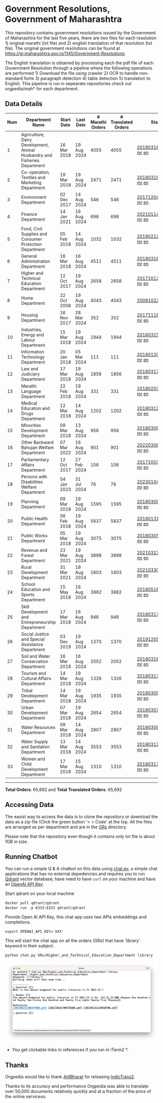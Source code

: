 # Government Resolutions, Government of Maharashtra

This repository contains government resolutions issued by the Government of Maharashtra for the last five years, there are two files for each resolution 1) original marathi (txt file) and 2) english translation of that resolution (txt file). The original government resolutions can be found at https://gr.maharashtra.gov.in/1145/Government-Resolutions.

The English translation is obtained by processing each the pdf file of each Government Resolution through a pipeline where the following operations are performed 1) Download the file using crawler 2) OCR to handle non-standard fonts 3) paragraph detection 4) table  detection 5) translation to English. This pipeline is run in sepearate repositories check out orgpedia/mah* for each department.


## Data Details

| Num | Department Name | Start Date | Last Date | # Marathi Orders | # Translated Orders | Starting Order | Last Order |
| --- | --------------- | ---------- | --------- | ---------------- | ------------------- | -------------- | ---------- |
| 1 | Agriculture, Dairy Development, Animal Husbandry and Fisheries Department | 16 Mar 2018 | 19 Aug 2024 | 4055 | 4055 | [201803161624182101.pdf](https://gr.maharashtra.gov.in/Site/Upload/Government%20Resolutions/English/201803161624182101.pdf) [mr](GRs/Agriculture,_Dairy_Development,_Animal_Husbandry_and_Fisheries_Department/201803161624182101.pdf.mr.txt) [en](GRs/Agriculture,_Dairy_Development,_Animal_Husbandry_and_Fisheries_Department/201803161624182101.pdf.en.txt) | [202408191125507001.pdf](https://gr.maharashtra.gov.in/Site/Upload/Government%20Resolutions/English/202408191125507001.pdf) [mr](GRs/Agriculture,_Dairy_Development,_Animal_Husbandry_and_Fisheries_Department/202408191125507001.pdf.mr.txt) [en](GRs/Agriculture,_Dairy_Development,_Animal_Husbandry_and_Fisheries_Department/202408191125507001.pdf.en.txt) |
| 2 | Co-operation, Textiles and Marketing Department | 19 Mar 2018 | 19 Aug 2024 | 2471 | 2471 | [201803191257576702.pdf](https://gr.maharashtra.gov.in/Site/Upload/Government%20Resolutions/English/201803191257576702.pdf) [mr](GRs/Co-operation,_Textiles_and_Marketing_Department/201803191257576702.pdf.mr.txt) [en](GRs/Co-operation,_Textiles_and_Marketing_Department/201803191257576702.pdf.en.txt) | [202408191541314602.pdf](https://gr.maharashtra.gov.in/Site/Upload/Government%20Resolutions/English/202408191541314602.pdf) [mr](GRs/Co-operation,_Textiles_and_Marketing_Department/202408191541314602.pdf.mr.txt) [en](GRs/Co-operation,_Textiles_and_Marketing_Department/202408191541314602.pdf.en.txt) |
| 3 | Environment Department | 02 Dec 2017 | 14 Aug 2024 | 546 | 546 | [201712041147216904.pdf](https://gr.maharashtra.gov.in/Site/Upload/Government%20Resolutions/English/201712041147216904.pdf) [mr](GRs/Environment_Department/201712041147216904.pdf.mr.txt) [en](GRs/Environment_Department/201712041147216904.pdf.en.txt) | [202408141241327904.pdf](https://gr.maharashtra.gov.in/Site/Upload/Government%20Resolutions/English/202408141241327904.pdf) [mr](GRs/Environment_Department/202408141241327904.pdf.mr.txt) [en](GRs/Environment_Department/202408141241327904.pdf.en.txt) |
| 4 | Finance Department | 14 Jan 2021 | 16 Aug 2024 | 698 | 698 | [202101141237329905.pdf](https://gr.maharashtra.gov.in/Site/Upload/Government%20Resolutions/English/202101141237329905.pdf) [mr](GRs/Finance_Department/202101141237329905.pdf.mr.txt) [en](GRs/Finance_Department/202101141237329905.pdf.en.txt) | [202408161245256305.pdf](https://gr.maharashtra.gov.in/Site/Upload/Government%20Resolutions/English/202408161245256305.pdf) [mr](GRs/Finance_Department/202408161245256305.pdf.mr.txt) [en](GRs/Finance_Department/202408161245256305.pdf.en.txt) |
| 5 | Food, Civil Supplies and Consumer Protection Department | 05 Feb 2018 | 14 Aug 2024 | 1032 | 1032 | [201802121244545806.pdf](https://gr.maharashtra.gov.in/Site/Upload/Government%20Resolutions/English/201802121244545806.pdf) [mr](GRs/Food,_Civil_Supplies_and_Consumer_Protection_Department/201802121244545806.pdf.mr.txt) [en](GRs/Food,_Civil_Supplies_and_Consumer_Protection_Department/201802121244545806.pdf.en.txt) | [202408141743066906.pdf](https://gr.maharashtra.gov.in/Site/Upload/Government%20Resolutions/English/202408141743066906.pdf) [mr](GRs/Food,_Civil_Supplies_and_Consumer_Protection_Department/202408141743066906.pdf.mr.txt) [en](GRs/Food,_Civil_Supplies_and_Consumer_Protection_Department/202408141743066906.pdf.en.txt) |
| 6 | General Administration Department | 16 Mar 2018 | 16 Aug 2024 | 4511 | 4511 | [201803161224022707.pdf](https://gr.maharashtra.gov.in/Site/Upload/Government%20Resolutions/English/201803161224022707.pdf) [mr](GRs/General_Administration_Department/201803161224022707.pdf.mr.txt) [en](GRs/General_Administration_Department/201803161224022707.pdf.en.txt) | [202408161116366407.pdf](https://gr.maharashtra.gov.in/Site/Upload/Government%20Resolutions/English/202408161116366407...pdf) [mr](GRs/General_Administration_Department/202408161116366407.pdf.mr.txt) [en](GRs/General_Administration_Department/202408161116366407.pdf.en.txt) |
| 7 | Higher and Technical Education Department | 12 Oct 2017 | 19 Aug 2024 | 2658 | 2658 | [201710121514029708.pdf](https://gr.maharashtra.gov.in/Site/Upload/Government%20Resolutions/English/201710121514029708.pdf) [mr](GRs/Higher_and_Technical_Education_Department/201710121514029708.pdf.mr.txt) [en](GRs/Higher_and_Technical_Education_Department/201710121514029708.pdf.en.txt) | [202408191743585608.pdf](https://gr.maharashtra.gov.in/Site/Upload/Government%20Resolutions/English/202408191743585608.pdf) [mr](GRs/Higher_and_Technical_Education_Department/202408191743585608.pdf.mr.txt) [en](GRs/Higher_and_Technical_Education_Department/202408191743585608.pdf.en.txt) |
| 8 | Home Department | 22 Oct 2008 | 19 Aug 2024 | 4043 | 4043 | [20081022.pdf](https://gr.maharashtra.gov.in/Site/Upload/Government%20Resolutions/English/20081022.pdf) [mr](GRs/Home_Department/20081022.pdf.mr.txt) [en](GRs/Home_Department/20081022.pdf.en.txt) | [202408191449014729.pdf](https://gr.maharashtra.gov.in/Site/Upload/Government%20Resolutions/English/202408191449014729.pdf) [mr](GRs/Home_Department/202408191449014729.pdf.mr.txt) [en](GRs/Home_Department/202408191449014729.pdf.en.txt) |
| 9 | Housing Department | 16 Nov 2017 | 28 Mar 2024 | 352 | 352 | [201711161447076609.pdf](https://gr.maharashtra.gov.in/Site/Upload/Government%20Resolutions/English/201711161447076609.pdf) [mr](GRs/Housing_Department/201711161447076609.pdf.mr.txt) [en](GRs/Housing_Department/201711161447076609.pdf.en.txt) | [202403281255554909.pdf](https://gr.maharashtra.gov.in/Site/Upload/Government%20Resolutions/English/202403281255554909.pdf) [mr](GRs/Housing_Department/202403281255554909.pdf.mr.txt) [en](GRs/Housing_Department/202403281255554909.pdf.en.txt) |
| 10 | Industries, Energy and Labour Department | 15 Mar 2018 | 19 Aug 2024 | 1944 | 1944 | [201803151204055010.pdf](https://gr.maharashtra.gov.in/Site/Upload/Government%20Resolutions/English/201803151204055010.pdf) [mr](GRs/Industries,_Energy_and_Labour_Department/201803151204055010.pdf.mr.txt) [en](GRs/Industries,_Energy_and_Labour_Department/201803151204055010.pdf.en.txt) | [202408191432356010.pdf](https://gr.maharashtra.gov.in/Site/Upload/Government%20Resolutions/English/202408191432356010.pdf) [mr](GRs/Industries,_Energy_and_Labour_Department/202408191432356010.pdf.mr.txt) [en](GRs/Industries,_Energy_and_Labour_Department/202408191432356010.pdf.en.txt) |
| 11 | Information Technology Department | 20 Jan 2018 | 05 Mar 2024 | 111 | 111 | [201801201843024511.pdf](https://gr.maharashtra.gov.in/Site/Upload/Government%20Resolutions/English/201801201843024511.pdf) [mr](GRs/Information_Technology_Department/201801201843024511.pdf.mr.txt) [en](GRs/Information_Technology_Department/201801201843024511.pdf.en.txt) | [202403051249430211.pdf](https://gr.maharashtra.gov.in/Site/Upload/Government%20Resolutions/English/202403051249430211.pdf) [mr](GRs/Information_Technology_Department/202403051249430211.pdf.mr.txt) [en](GRs/Information_Technology_Department/202403051249430211.pdf.en.txt) |
| 12 | Law and Judiciary Department | 17 Mar 2018 | 19 Aug 2024 | 1856 | 1856 | [201803171129290212.pdf](https://gr.maharashtra.gov.in/Site/Upload/Government%20Resolutions/English/201803171129290212.pdf) [mr](GRs/Law_and_Judiciary_Department/201803171129290212.pdf.mr.txt) [en](GRs/Law_and_Judiciary_Department/201803171129290212.pdf.en.txt) | [202408191740543012.pdf](https://gr.maharashtra.gov.in/Site/Upload/Government%20Resolutions/English/202408191740543012.pdf) [mr](GRs/Law_and_Judiciary_Department/202408191740543012.pdf.mr.txt) [en](GRs/Law_and_Judiciary_Department/202408191740543012.pdf.en.txt) |
| 13 | Marathi Language Department | 22 Feb 2018 | 19 Aug 2024 | 331 | 331 | [201802031549154233.pdf](https://gr.maharashtra.gov.in/Site/Upload/Government%20Resolutions/English/201802031549154233.pdf) [mr](GRs/Marathi_Language_Department/201802031549154233.pdf.mr.txt) [en](GRs/Marathi_Language_Department/201802031549154233.pdf.en.txt) | [202408191152376033.pdf](https://gr.maharashtra.gov.in/Site/Upload/Government%20Resolutions/English/202408191152376033.pdf) [mr](GRs/Marathi_Language_Department/202408191152376033.pdf.mr.txt) [en](GRs/Marathi_Language_Department/202408191152376033.pdf.en.txt) |
| 14 | Medical Education and Drugs Department | 12 Mar 2018 | 14 Aug 2024 | 1202 | 1202 | [201803121137094813.pdf](https://gr.maharashtra.gov.in/Site/Upload/Government%20Resolutions/English/201803121137094813.pdf) [mr](GRs/Medical_Education_and_Drugs_Department/201803121137094813.pdf.mr.txt) [en](GRs/Medical_Education_and_Drugs_Department/201803121137094813.pdf.en.txt) | [202408141641277013.pdf](https://gr.maharashtra.gov.in/Site/Upload/Government%20Resolutions/English/202408141641277013.pdf) [mr](GRs/Medical_Education_and_Drugs_Department/202408141641277013.pdf.mr.txt) [en](GRs/Medical_Education_and_Drugs_Department/202408141641277013.pdf.en.txt) |
| 15 | Minorities Development Department | 09 Mar 2018 | 13 Aug 2024 | 956 | 956 | [201803091218355314.pdf](https://gr.maharashtra.gov.in/Site/Upload/Government%20Resolutions/English/201803091218355314.pdf) [mr](GRs/Minorities_Development_Department/201803091218355314.pdf.mr.txt) [en](GRs/Minorities_Development_Department/201803091218355314.pdf.en.txt) | [202408131743547214.pdf](https://gr.maharashtra.gov.in/Site/Upload/Government%20Resolutions/English/202408131743547214.pdf) [mr](GRs/Minorities_Development_Department/202408131743547214.pdf.mr.txt) [en](GRs/Minorities_Development_Department/202408131743547214.pdf.en.txt) |
| 16 | Other Backward Bahujan Welfare Department | 07 Mar 2022 | 16 Aug 2024 | 901 | 901 | [202203081752439334.pdf](https://gr.maharashtra.gov.in/Site/Upload/Government%20Resolutions/English/202203081752439334.pdf) [mr](GRs/Other_Backward_Bahujan_Welfare_Department/202203081752439334.pdf.mr.txt) [en](GRs/Other_Backward_Bahujan_Welfare_Department/202203081752439334.pdf.en.txt) | [202408161722431634.pdf](https://gr.maharashtra.gov.in/Site/Upload/Government%20Resolutions/English/202408161722431634.pdf) [mr](GRs/Other_Backward_Bahujan_Welfare_Department/202408161722431634.pdf.mr.txt) [en](GRs/Other_Backward_Bahujan_Welfare_Department/202408161722431634.pdf.en.txt) |
| 17 | Parliamentary Affairs Department | 12 Oct 2017 | 27 Feb 2024 | 106 | 106 | [201710031642378615.pdf](https://gr.maharashtra.gov.in/Site/Upload/Government%20Resolutions/English/201710031642378615.pdf) [mr](GRs/Parliamentary_Affairs_Department/201710031642378615.pdf.mr.txt) [en](GRs/Parliamentary_Affairs_Department/201710031642378615.pdf.en.txt) | [202402271500283915.pdf](https://gr.maharashtra.gov.in/Site/Upload/Government%20Resolutions/English/202402271500283915.pdf) [mr](GRs/Parliamentary_Affairs_Department/202402271500283915.pdf.mr.txt) [en](GRs/Parliamentary_Affairs_Department/202402271500283915.pdf.en.txt) |
| 18 | Persons with Disabilities Welfare Department | 04 Jan 2023 | 31 Jul 2024 | 76 | 76 | [202301041906309635.pdf](https://gr.maharashtra.gov.in/Site/Upload/Government%20Resolutions/English/202301041906309635.pdf) [mr](GRs/Persons_with_Disabilities_Welfare_Department/202301041906309635.pdf.mr.txt) [en](GRs/Persons_with_Disabilities_Welfare_Department/202301041906309635.pdf.en.txt) | [202408011226015335.pdf](https://gr.maharashtra.gov.in/Site/Upload/Government%20Resolutions/English/202408011226015335.pdf) [mr](GRs/Persons_with_Disabilities_Welfare_Department/202408011226015335.pdf.mr.txt) [en](GRs/Persons_with_Disabilities_Welfare_Department/202408011226015335.pdf.en.txt) |
| 19 | Planning Department | 09 Mar 2018 | 19 Aug 2024 | 1595 | 1595 | [201803091441032716.pdf](https://gr.maharashtra.gov.in/Site/Upload/Government%20Resolutions/English/201803091441032716.pdf) [mr](GRs/Planning_Department/201803091441032716.pdf.mr.txt) [en](GRs/Planning_Department/201803091441032716.pdf.en.txt) | [202408191444570016.pdf](https://gr.maharashtra.gov.in/Site/Upload/Government%20Resolutions/English/202408191444570016.pdf) [mr](GRs/Planning_Department/202408191444570016.pdf.mr.txt) [en](GRs/Planning_Department/202408191444570016.pdf.en.txt) |
| 20 | Public Health Department | 08 Feb 2018 | 19 Aug 2024 | 5837 | 5837 | [201801311722275417.pdf](https://gr.maharashtra.gov.in/Site/Upload/Government%20Resolutions/English/201801311722275417.pdf) [mr](GRs/Public_Health_Department/201801311722275417.pdf.mr.txt) [en](GRs/Public_Health_Department/201801311722275417.pdf.en.txt) | [202408131748434717.pdf](https://gr.maharashtra.gov.in/Site/Upload/Government%20Resolutions/English/202408131748434717.pdf) [mr](GRs/Public_Health_Department/202408131748434717.pdf.mr.txt) [en](GRs/Public_Health_Department/202408131748434717.pdf.en.txt) |
| 21 | Public Works Department | 05 Mar 2018 | 19 Aug 2024 | 3075 | 3075 | [201803051515468118.pdf](https://gr.maharashtra.gov.in/Site/Upload/Government%20Resolutions/English/201803051515468118.pdf) [mr](GRs/Public_Works_Department/201803051515468118.pdf.mr.txt) [en](GRs/Public_Works_Department/201803051515468118.pdf.en.txt) | [202408191453480018.pdf](https://gr.maharashtra.gov.in/Site/Upload/Government%20Resolutions/English/202408191453480018.pdf) [mr](GRs/Public_Works_Department/202408191453480018.pdf.mr.txt) [en](GRs/Public_Works_Department/202408191453480018.pdf.en.txt) |
| 22 | Revenue and Forest Department | 23 Mar 2021 | 19 Aug 2024 | 3898 | 3898 | [202103231328393119.pdf](https://gr.maharashtra.gov.in/Site/Upload/Government%20Resolutions/English/202103231328393119.pdf) [mr](GRs/Revenue_and_Forest_Department/202103231328393119.pdf.mr.txt) [en](GRs/Revenue_and_Forest_Department/202103231328393119.pdf.en.txt) | [202408191649434719.pdf](https://gr.maharashtra.gov.in/Site/Upload/Government%20Resolutions/English/202408191649434719.pdf) [mr](GRs/Revenue_and_Forest_Department/202408191649434719.pdf.mr.txt) [en](GRs/Revenue_and_Forest_Department/202408191649434719.pdf.en.txt) |
| 23 | Rural Development Department | 31 Mar 2021 | 19 Aug 2024 | 1603 | 1603 | [202103301021181120.pdf](https://gr.maharashtra.gov.in/Site/Upload/Government%20Resolutions/English/202103301021181120.pdf) [mr](GRs/Rural_Development_Department/202103301021181120.pdf.mr.txt) [en](GRs/Rural_Development_Department/202103301021181120.pdf.en.txt) | [202408191115276620.pdf](https://gr.maharashtra.gov.in/Site/Upload/Government%20Resolutions/English/202408191115276620.pdf) [mr](GRs/Rural_Development_Department/202408191115276620.pdf.mr.txt) [en](GRs/Rural_Development_Department/202408191115276620.pdf.en.txt) |
| 24 | School Education and Sports Department | 15 May 2018 | 16 Aug 2024 | 3882 | 3882 | [201805161114241221.pdf](https://gr.maharashtra.gov.in/Site/Upload/Government%20Resolutions/English/201805161114241221.pdf) [mr](GRs/School_Education_and_Sports_Department/201805161114241221.pdf.mr.txt) [en](GRs/School_Education_and_Sports_Department/201805161114241221.pdf.en.txt) | [202408161658086321.pdf](https://gr.maharashtra.gov.in/Site/Upload/Government%20Resolutions/English/202408161658086321.pdf) [mr](GRs/School_Education_and_Sports_Department/202408161658086321.pdf.mr.txt) [en](GRs/School_Education_and_Sports_Department/202408161658086321.pdf.en.txt) |
| 25 | Skill Development and Entrepreneurship Department | 17 Mar 2018 | 16 Aug 2024 | 946 | 946 | [201803171322099003.pdf](https://gr.maharashtra.gov.in/Site/Upload/Government%20Resolutions/English/201803171322099003.pdf) [mr](GRs/Skill_Development_and_Entrepreneurship_Department/201803171322099003.pdf.mr.txt) [en](GRs/Skill_Development_and_Entrepreneurship_Department/201803171322099003.pdf.en.txt) | [202408161257588003.pdf](https://gr.maharashtra.gov.in/Site/Upload/Government%20Resolutions/English/202408161257588003.pdf) [mr](GRs/Skill_Development_and_Entrepreneurship_Department/202408161257588003.pdf.mr.txt) [en](GRs/Skill_Development_and_Entrepreneurship_Department/202408161257588003.pdf.en.txt) |
| 26 | Social Justice and Special Assistance Department | 03 Dec 2019 | 19 Aug 2024 | 1370 | 1370 | [201912051107011622.pdf](https://gr.maharashtra.gov.in/Site/Upload/Government%20Resolutions/English/201912051107011622.pdf) [mr](GRs/Social_Justice_and_Special_Assistance_Department/201912051107011622.pdf.mr.txt) [en](GRs/Social_Justice_and_Special_Assistance_Department/201912051107011622.pdf.en.txt) | [202408191549230622.pdf](https://gr.maharashtra.gov.in/Site/Upload/Government%20Resolutions/English/202408191549230622.pdf) [mr](GRs/Social_Justice_and_Special_Assistance_Department/202408191549230622.pdf.mr.txt) [en](GRs/Social_Justice_and_Special_Assistance_Department/202408191549230622.pdf.en.txt) |
| 27 | Soil and Water Conservation Department | 16 Mar 2018 | 16 Aug 2024 | 2052 | 2052 | [201803161247582426.pdf](https://gr.maharashtra.gov.in/Site/Upload/Government%20Resolutions/English/201803161247582426.pdf) [mr](GRs/Soil_and_Water_Conservation_Department/201803161247582426.pdf.mr.txt) [en](GRs/Soil_and_Water_Conservation_Department/201803161247582426.pdf.en.txt) | [202408161706422426.pdf](https://gr.maharashtra.gov.in/Site/Upload/Government%20Resolutions/English/202408161706422426.pdf) [mr](GRs/Soil_and_Water_Conservation_Department/202408161706422426.pdf.mr.txt) [en](GRs/Soil_and_Water_Conservation_Department/202408161706422426.pdf.en.txt) |
| 28 | Tourism and Cultural Affairs Department | 14 Mar 2018 | 19 Aug 2024 | 1326 | 1326 | [201803131542054523.pdf](https://gr.maharashtra.gov.in/Site/Upload/Government%20Resolutions/English/201803131542054523.pdf) [mr](GRs/Tourism_and_Cultural_Affairs_Department/201803131542054523.pdf.mr.txt) [en](GRs/Tourism_and_Cultural_Affairs_Department/201803131542054523.pdf.en.txt) | [202408191527115423.pdf](https://gr.maharashtra.gov.in/Site/Upload/Government%20Resolutions/English/202408191527115423.pdf) [mr](GRs/Tourism_and_Cultural_Affairs_Department/202408191527115423.pdf.mr.txt) [en](GRs/Tourism_and_Cultural_Affairs_Department/202408191527115423.pdf.en.txt) |
| 29 | Tribal Development Department | 14 Mar 2018 | 19 Aug 2024 | 1935 | 1935 | [201803091105184924.pdf](https://gr.maharashtra.gov.in/Site/Upload/Government%20Resolutions/English/201803091105184924.pdf) [mr](GRs/Tribal_Development_Department/201803091105184924.pdf.mr.txt) [en](GRs/Tribal_Development_Department/201803091105184924.pdf.en.txt) | [202408191202272524.pdf](https://gr.maharashtra.gov.in/Site/Upload/Government%20Resolutions/English/202408191202272524.pdf) [mr](GRs/Tribal_Development_Department/202408191202272524.pdf.mr.txt) [en](GRs/Tribal_Development_Department/202408191202272524.pdf.en.txt) |
| 30 | Urban Development Department | 07 Mar 2018 | 19 Aug 2024 | 2654 | 2654 | [201803071203178325.pdf](https://gr.maharashtra.gov.in/Site/Upload/Government%20Resolutions/English/201803071203178325.pdf) [mr](GRs/Urban_Development_Department/201803071203178325.pdf.mr.txt) [en](GRs/Urban_Development_Department/201803071203178325.pdf.en.txt) | [202408191646395225.pdf](https://gr.maharashtra.gov.in/Site/Upload/Government%20Resolutions/English/202408191646395225.pdf) [mr](GRs/Urban_Development_Department/202408191646395225.pdf.mr.txt) [en](GRs/Urban_Development_Department/202408191646395225.pdf.en.txt) |
| 31 | Water Resources Department | 09 Mar 2018 | 14 Aug 2024 | 2807 | 2807 | [201803091034435527.pdf](https://gr.maharashtra.gov.in/Site/Upload/Government%20Resolutions/English/201803091034435527.pdf) [mr](GRs/Water_Resources_Department/201803091034435527.pdf.mr.txt) [en](GRs/Water_Resources_Department/201803091034435527.pdf.en.txt) | [202408141244143927.pdf](https://gr.maharashtra.gov.in/Site/Upload/Government%20Resolutions/English/202408141244143927.pdf) [mr](GRs/Water_Resources_Department/202408141244143927.pdf.mr.txt) [en](GRs/Water_Resources_Department/202408141244143927.pdf.en.txt) |
| 32 | Water Supply and Sanitation Department | 13 Mar 2018 | 14 Aug 2024 | 3553 | 3553 | [201803121414108428.pdf](https://gr.maharashtra.gov.in/Site/Upload/Government%20Resolutions/English/201803121414108428.pdf) [mr](GRs/Water_Supply_and_Sanitation_Department/201803121414108428.pdf.mr.txt) [en](GRs/Water_Supply_and_Sanitation_Department/201803121414108428.pdf.en.txt) | [202408141809596428.pdf](https://gr.maharashtra.gov.in/Site/Upload/Government%20Resolutions/English/202408141809596428.pdf) [mr](GRs/Water_Supply_and_Sanitation_Department/202408141809596428.pdf.mr.txt) [en](GRs/Water_Supply_and_Sanitation_Department/202408141809596428.pdf.en.txt) |
| 33 | Women and Child Development Department | 17 Mar 2018 | 15 Aug 2024 | 1310 | 1310 | [201803171539444330.pdf](https://gr.maharashtra.gov.in/Site/Upload/Government%20Resolutions/English/201803171539444330.pdf) [mr](GRs/Women_and_Child_Development_Department/201803171539444330.pdf.mr.txt) [en](GRs/Women_and_Child_Development_Department/201803171539444330.pdf.en.txt) | [202408151119167230.pdf](https://gr.maharashtra.gov.in/Site/Upload/Government%20Resolutions/English/202408151119167230.pdf.pdf) [mr](GRs/Women_and_Child_Development_Department/202408151119167230.pdf.mr.txt) [en](GRs/Women_and_Child_Development_Department/202408151119167230.pdf.en.txt) |
----------------------------------------------------------------------------------------------------

**Total Orders**: 65,692 and **Total Translated Orders**: 65,692
## Accessing Data

The easist way to access the data is to clone the repository or download the data as a zip file (Click the green button '< > Code' at the top. All the files are arranged as per department and are in the [GRs](GRs) directory.

Please note that the repository even though it contains only txt file is about 1GB in size.

## Running Chatbot

You can run a simple Q & A chatbot on this data using [chat.py](chat.py), a simple chat applications that has no external depedencies and requires you to run [Qdrant](https://qdrant.tech/) vector database, have need to have `curl` on your machine and have an [OpenAI API Key](https://help.openai.com/en/articles/4936850-where-do-i-find-my-secret-api-key).

Start qdrant on your local machine
```shell
docker pull qdrant/qdrant
docker run -p 6333:6333 qdrant/qdrant
```

Provide Open AI API Key, this chat app uses two APIs embeddings and completions.
```shell
export OPENAI_API_KEY='XXX'
```

This will start the chat app on all the orders (GRs) that have 'library' keyword in their subject.

```shell
python chat.py GRs/Higher_and_Technical_Education_Department library
```

![screenshot of running chat.py](screenshot.png)

* You get clickable links in references if you run in iTerm2 *.

## Thanks

Orgpedia would like to thank [AI4Bharat](https://ai4bharat.iitm.ac.in/) for releasing [IndicTrans2](https://github.com/AI4Bharat/IndicTrans2).

Thanks to its accuracy and performance Orgpedia was able to translate over 50,000 documents relatively quickly and at a fraction of the price of the online servicess.











